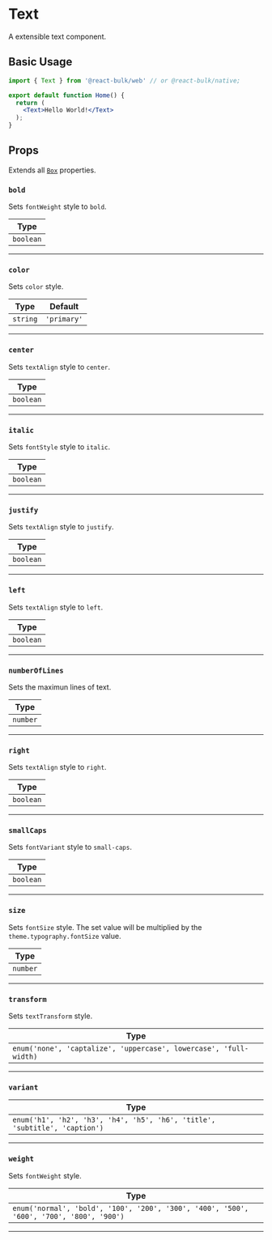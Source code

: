 # Text

A extensible text component.

## Basic Usage

```jsx
import { Text } from '@react-bulk/web' // or @react-bulk/native;

export default function Home() {
  return (
    <Text>Hello World!</Text>
  );
}
```

## Props

Extends all [`Box`](../core/box) properties.

### `bold`

Sets `fontWeight` style to `bold`.

| Type      |
|-----------|
| `boolean` |

---

### `color`

Sets `color` style.

| Type     | Default     |
|----------|-------------|
| `string` | `'primary'` |

---

### `center`

Sets `textAlign` style to `center`.

| Type      |
|-----------|
| `boolean` |

---

### `italic`

Sets `fontStyle` style to `italic`.

| Type      |
|-----------|
| `boolean` |

---

### `justify`

Sets `textAlign` style to `justify`.

| Type      |
|-----------|
| `boolean` |

---

### `left`

Sets `textAlign` style to `left`.

| Type      |
|-----------|
| `boolean` |

---

### `numberOfLines`

Sets the maximun lines of text.

| Type     |
|----------|
| `number` |

---

### `right`

Sets `textAlign` style to `right`.

| Type      |
|-----------|
| `boolean` |

---

### `smallCaps`

Sets `fontVariant` style to `small-caps`.

| Type      |
|-----------|
| `boolean` |

---

### `size`

Sets `fontSize` style. The set value will be multiplied by the `theme.typography.fontSize` value.

| Type     |
|----------|
| `number` |

---

### `transform`

Sets `textTransform` style.

| Type                                                              |
|-------------------------------------------------------------------|
| `enum('none', 'captalize', 'uppercase', lowercase', 'full-width)` |

---

### `variant`

| Type                                                                       |
|----------------------------------------------------------------------------|
| `enum('h1', 'h2', 'h3', 'h4', 'h5', 'h6', 'title', 'subtitle', 'caption')` |

---

### `weight`

Sets `fontWeight` style.

| Type                                                                                    |
|-----------------------------------------------------------------------------------------|
| `enum('normal', 'bold', '100', '200', '300', '400', '500', '600', '700', '800', '900')` |

---
